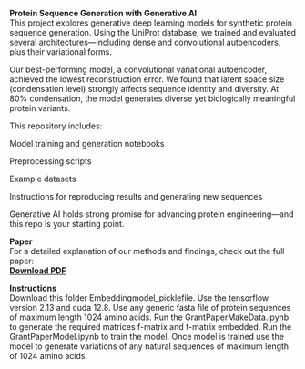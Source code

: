 **Protein Sequence Generation with Generative AI**<br>
This project explores generative deep learning models for synthetic protein sequence generation. Using the UniProt database, we trained and evaluated several architectures—including dense and convolutional autoencoders, plus their variational forms.

Our best-performing model, a convolutional variational autoencoder, achieved the lowest reconstruction error. We found that latent space size (condensation level) strongly affects sequence identity and diversity. At 80% condensation, the model generates diverse yet biologically meaningful protein variants.

This repository includes:

Model training and generation notebooks

Preprocessing scripts

Example datasets

Instructions for reproducing results and generating new sequences

Generative AI holds strong promise for advancing protein engineering—and this repo is your starting point.<br>

**Paper**<br>
For a detailed explanation of our methods and findings, check out the full paper:<br>
**[Download PDF](./protein_generation.pdf)**

**Instructions**<br>
Download this folder Embeddingmodel_picklefile.
Use the tensorflow version 2.13 and cuda 12.8.
Use any generic fasta file of protein sequences of maximum length 1024 amino acids.
Run the GrantPaperMakeData.ipynb to generate the required matrices f-matrix and f-matrix embedded.
Run the GrantPaperModel.ipynb to train the model.
Once model is trained use the model to generate variations of any natural sequences of maximum length of 1024 amino acids.


